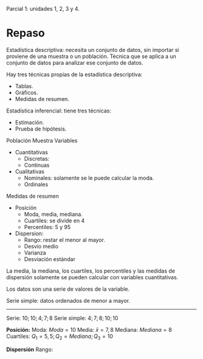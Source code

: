 Parcial 1: unidades 1, 2, 3 y 4.

# Repaso

Estadística descriptiva: necesita un conjunto de datos, sin importar si proviene de una muestra o un población. Técnica que se aplica a un conjunto de datos para analizar ese conjunto de datos.

Hay tres técnicas propias de la estadística descriptiva:
- Tablas.
- Gráficos.
- Medidas de resumen.

Estadística inferencial: tiene tres técnicas:
- Estimación.
- Prueba de hipótesis.

Población
Muestra
Variables
- Cuantitativas
	- Discretas: 
	- Continuas
- Cualitativas
	- Nominales: solamente se le puede calcular la moda.
	- Ordinales

Medidas de resumen
- Posición
	- Moda, media, mediana.
	- Cuartiles: se divide en 4
	- Percentiles: 5 y 95
- Dispersion:
	- Rango: restar el menor al mayor.
	- Desvío medio
	- Varianza
	- Desviación estándar

La media, la mediana, los cuartiles, los percentiles y las medidas de dispersión solamente se pueden calcular con variables cuantitativas.


Los datos son una serie de valores de la variable.

Serie simple: datos ordenados de menor a mayor.

---
Serie: $10; 10; 4; 7; 8$
Serie simple: $4; 7; 8; 10; 10$

**Posición:**
Moda: $Moda=10$
Media: $\bar{x}=7,8$
Mediana: $Mediana=8$
Cuartiles: $Q_{1}=5,5;Q_{2}=Mediana;Q_{3}=10$

**Dispersión**
Rango: 
